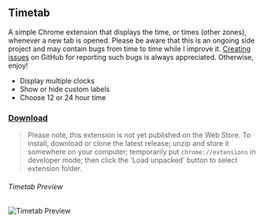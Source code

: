 ## Timetab

A simple Chrome extension that displays the time, or times (other zones), whenever a new tab is opened. Please be aware that this is an ongoing side project and may contain bugs from time to time while I improve it. [Creating issues](https://github.com/capachow/timetab/issues) on GitHub for reporting such bugs is always appreciated. Otherwise, enjoy!

- Display multiple clocks
- Show or hide custom labels
- Choose 12 or 24 hour time

### [Download](https://github.com/capachow/timetab/releases/latest/download/timetab.zip)

> Please note, this extension is not yet published on the Web Store. To install, download or clone the latest release; unzip and store it somewhere on your computer; temporarily put `chrome://extensions` in developer mode; then click the 'Load unpacked' button to select extension folder.

###### Timetab Preview

![Timetab Preview](https://user-images.githubusercontent.com/13763302/74478029-2871b400-4e72-11ea-9f01-8bcc1604334a.png)